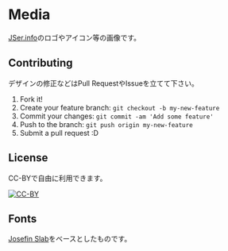 # Media

[JSer.info](http://jser.info/ "JSer.info")のロゴやアイコン等の画像です。


## Contributing

デザインの修正などはPull RequestやIssueを立てて下さい。

1. Fork it!
2. Create your feature branch: `git checkout -b my-new-feature`
3. Commit your changes: `git commit -am 'Add some feature'`
4. Push to the branch: `git push origin my-new-feature`
5. Submit a pull request :D

## License

CC-BYで自由に利用できます。

[![CC-BY](https://licensebuttons.net/l/by/4.0/88x31.png)](http://creativecommons.org/licenses/by/4.0/)

## Fonts

[Josefin Slab](https://www.google.com/fonts/specimen/Josefin+Slab "Josefin Slab")をベースとしたものです。